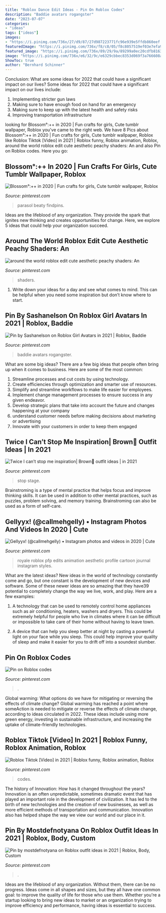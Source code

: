 ```yaml
---
title: "Roblox Dance Edit Ideas - Pin On Roblox Codes"
description: "Baddie avatars rogangster"
date: "2023-07-07"
categories:
- "ideas"
tags: ["ideas"]
images:
- "https://i.pinimg.com/736x/27/d9/87/27d987223771fc96e939e5ffdb860eef.jpg"
featuredImage: "https://i.pinimg.com/736x/f8/c8/05/f8c8057519ef03e7efa979f1cc64ca0a.jpg"
featured_image: "https://i.pinimg.com/736x/89/29/9a/89299a0ec20cdfb816329a89e6b0cb5d.jpg"
image: "https://i.pinimg.com/736x/e6/32/9c/e6329cbbec8353d069f3a766608a7e89.jpg"
ShowToc: true
author: "Bernhard Schinner"
---
```



Conclusion: What are some ideas for 2022 that could have a significant impact on our lives?
Some ideas for 2022 that could have a significant impact on our lives include: 
1. Implementing stricter gun laws 
2. Making sure to have enough food on hand for an emergency 
3. Making sure to keep up with the latest health and safety risks 
4. Improving transportation infrastructure 

	

		
looking for Blossom°:++ in 2020 | Fun crafts for girls, Cute tumblr wallpaper, Roblox you've came to the right web. We have 8 Pics about Blossom°:++ in 2020 | Fun crafts for girls, Cute tumblr wallpaper, Roblox like Roblox Tiktok [Video] in 2021 | Roblox funny, Roblox animation, Roblox, around the world roblox edit cute aesthetic peachy shaders: An and also Pin on Roblox codes. Here you go:
		
    
## Blossom°:++ In 2020 | Fun Crafts For Girls, Cute Tumblr Wallpaper, Roblox

<img loading=lazy src="https://i.pinimg.com/736x/89/29/9a/89299a0ec20cdfb816329a89e6b0cb5d.jpg" onerror="this.onerror=null;this.src='https://tse3.mm.bing.net/th?id=OIP.uPrBE-WDI7LhTWwvZsAxcwAAAA&amp;pid=15.1';" alt="Blossom°:++ in 2020 | Fun crafts for girls, Cute tumblr wallpaper, Roblox">

_Source: pinterest.com_

>parasol beaty findpins. 

	

Ideas are the lifeblood of any organization. They provide the spark that ignites new thinking and creates opportunities for change. Here, we explore 5 ideas that could help your organization succeed.

    
## Around The World Roblox Edit Cute Aesthetic Peachy Shaders: An

<img loading=lazy src="https://i.pinimg.com/736x/50/77/45/507745ac62c243434c1098ab61cff3d6.jpg" onerror="this.onerror=null;this.src='https://tse1.mm.bing.net/th?id=OIP.nAr4QACkcdRkRzo-btpe2AHaNK&amp;pid=15.1';" alt="around the world roblox edit cute aesthetic peachy shaders: An">

_Source: pinterest.com_

>shaders. 

	

1. Write down your ideas for a day and see what comes to mind. This can be helpful when you need some inspiration but don’t know where to start.

    
## Pin By Sashanelson On Roblox Girl Avatars In 2021 | Roblox, Baddie

<img loading=lazy src="https://i.pinimg.com/736x/e6/32/9c/e6329cbbec8353d069f3a766608a7e89.jpg" onerror="this.onerror=null;this.src='https://tse3.mm.bing.net/th?id=OIP.OsLQFhGTW_OiWgJ-cttyCwHaNL&amp;pid=15.1';" alt="Pin by Sashanelson on Roblox Girl Avatars in 2021 | Roblox, Baddie">

_Source: pinterest.com_

>baddie avatars rogangster. 

	

What are some big ideas?
There are a few big ideas that people often bring up when it comes to business. Here are some of the most common:
1. Streamline processes and cut costs by using technology.
2. Create efficiencies through optimization and smarter use of resources.
3. Simplify and streamline workflows to make life easier for employees.
4. Implement change management processes to ensure success in any given endeavor. 
5. Develop strategic plans that take into account the future and changes happening at your company 
6. understand customer needs before making decisions about marketing or advertising 
7. Innovate with your customers in order to keep them engaged 

    
## Twice I Can’t Stop Me Inspiration| Brown🤎 Outfit Ideas | In 2021

<img loading=lazy src="https://i.pinimg.com/736x/f8/c8/05/f8c8057519ef03e7efa979f1cc64ca0a.jpg" onerror="this.onerror=null;this.src='https://tse3.mm.bing.net/th?id=OIP.s6F6DE-bSHj_BkDJ7ztlTAHaLO&amp;pid=15.1';" alt="Twice I can’t stop me inspiration| Brown🤎 outfit ideas | in 2021">

_Source: pinterest.com_

>stop stage. 

	

Brainstroming is a type of mental practice that helps focus and improve thinking skills. It can be used in addition to other mental practices, such as puzzles, problem solving, and memory training. Brainstroming can also be used as a form of self-care.

    
## Gellyyx! (@callmehgelly) • Instagram Photos And Videos In 2020 | Cute

<img loading=lazy src="https://i.pinimg.com/736x/27/d9/87/27d987223771fc96e939e5ffdb860eef.jpg" onerror="this.onerror=null;this.src='https://tse4.mm.bing.net/th?id=OIP.-WpBScG5Y_Lt4vMzW6w_OwHaGc&amp;pid=15.1';" alt="Gellyyx! (@callmehgelly) • Instagram photos and videos in 2020 | Cute">

_Source: pinterest.com_

>royale roblox pfp edits animation aesthetic profile cartoon journal instagram styles. 

	

What are the latest ideas?
New ideas in the world of technology constantly come and go, but one constant is the development of new devices and software. Some of these newer ideas are so amazing that they have39 potential to completely change the way we live, work, and play. Here are a few examples:
1. A technology that can be used to remotely control home appliances such as air conditioning, heaters, washers and dryers. This could be extremely helpful for people who live in climates where it can be difficult or impossible to take care of their home without having to leave town.

2. A device that can help you sleep better at night by casting a powerful light on your face while you sleep. This could help improve your quality of sleep and make it easier for you to drift off into a soundest slumber.


    
## Pin On Roblox Codes

<img loading=lazy src="https://i.pinimg.com/736x/81/ab/5d/81ab5d43ca78c3a02fc1a5fa6c2cd717.jpg" onerror="this.onerror=null;this.src='https://tse4.mm.bing.net/th?id=OIP.RVxtoHoac4OT6Oo--fnExgHaKe&amp;pid=15.1';" alt="Pin on Roblox codes">

_Source: pinterest.com_

>. 

	

Global warming: What options do we have for mitigating or reversing the effects of climate change?
Global warming has reached a point where someAction is needed to mitigate or reverse the effects of climate change, according to ideas circulated in 2022. These ideas include using more green energy, investing in sustainable infrastructure, and increasing the uptake of climate-friendly technologies.

    
## Roblox Tiktok [Video] In 2021 | Roblox Funny, Roblox Animation, Roblox

<img loading=lazy src="https://i.pinimg.com/736x/25/66/06/25660697d982710d203e2b99c8e57884.jpg" onerror="this.onerror=null;this.src='https://tse2.mm.bing.net/th?id=OIP.f8V29Hkx_C_YK_LnGRwVXgHaNK&amp;pid=15.1';" alt="Roblox Tiktok [Video] in 2021 | Roblox funny, Roblox animation, Roblox">

_Source: pinterest.com_

>codes. 

	

The history of Innovation: How has it changed throughout the years?
Innovation is an often unpredictable, sometimes dramatic event that has played an important role in the development of civilization. It has led to the birth of new technologies and the creation of new businesses, as well as more efficient methods of transportation and communication. Innovation also has helped shape the way we view our world and our place in it.

    
## Pin By Mostdefnotyana On Roblox Outfit Ideas In 2021 | Roblox, Body, Custom

<img loading=lazy src="https://i.pinimg.com/736x/b0/44/c1/b044c1bdca2030938f983425a459011c.jpg" onerror="this.onerror=null;this.src='https://tse3.mm.bing.net/th?id=OIP.-zT_wHcxIt5fEdeo9wHhIgHaNL&amp;pid=15.1';" alt="Pin by mostdefnotyana on Roblox outfit ideas in 2021 | Roblox, Body, Custom">

_Source: pinterest.com_

>. 

	

Ideas are the lifeblood of any organization. Without them, there can be no progress. Ideas come in all shapes and sizes, but they all have one common goal: to improve the quality of life for those who use them. Whether you're a startup looking to bring new ideas to market or an organization trying to improve efficiency and performance, having ideas is essential to success.

